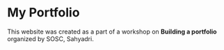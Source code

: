 # My Portfolio
This website was created as a part of a workshop on **Building a portfolio** organized by SOSC, Sahyadri. 
